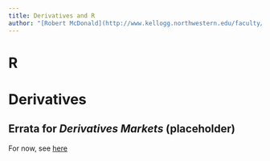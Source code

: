 ```yaml
---
title: Derivatives and R
author: "[Robert McDonald](http://www.kellogg.northwestern.edu/faculty/directory/mcdonald_robert.aspx)"
---
```


# R

# Derivatives

## Errata for _Derivatives Markets_ (placeholder)

For now, see [here](http://derivatives.kellogg.northwestern.edu)

